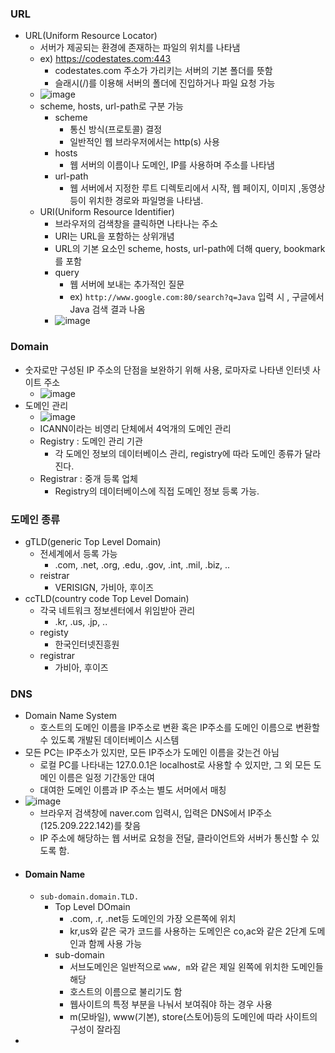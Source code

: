 ### URL
- URL(Uniform Resource Locator)
  - 서버가 제공되는 환경에 존재하는 파일의 위치를 나타냄
  - ex) https://codestates.com:443
    - codestates.com 주소가 가리키는 서버의 기본 폴더를 뜻함
    - 슬래시(/)를 이용해 서버의 폴더에 진입하거나 파일 요청 가능
  - ![image](https://user-images.githubusercontent.com/102513932/193194453-099bee46-8870-426e-a096-15bf96e2a94f.png)
  - scheme, hosts, url-path로 구분 가능
    - scheme
      - 통신 방식(프로토콜) 결정
      - 일반적인 웹 브라우저에서는 http(s) 사용
    - hosts
      - 웹 서버의 이름이나 도메인, IP를 사용하며 주소를 나타냄
    - url-path
      - 웹 서버에서 지정한 루트 디렉토리에서 시작, 웹 페이지, 이미지 ,동영상 등이 위치한 경로와 파일명을 나타냄.
  - URI(Uniform Resource Identifier)
    - 브라우저의 검색창을 클릭하면 나타나는 주소
    - URI는 URL을 포함하는 상위개념
    - URL의 기본 요소인 scheme, hosts, url-path에 더해 query, bookmark를 포함
    - query
      - 웹 서버에 보내는 추가적인 질문
      - ex) ```http://www.google.com:80/search?q=Java``` 입력 시 , 구글에서 Java 검색 결과 나옴
    - ![image](https://user-images.githubusercontent.com/102513932/193195146-52450c21-1975-409b-bd77-9604deec78d2.png)

### Domain
- 숫자로만 구성된 IP 주소의 단점을 보완하기 위해 사용, 로마자로 나타낸 인터넷 사이트 주소
  - ![image](https://user-images.githubusercontent.com/102513932/193195325-6506de43-086b-4269-aa74-2e3eb6b61b2d.png)
- 도메인 관리
  - ![image](https://user-images.githubusercontent.com/102513932/193195599-83e9531b-34ab-45ff-9f26-197e9e4b2c8b.png)
  - ICANN이라는 비영리 단체에서 4억개의 도메인 관리
  - Registry : 도메인 관리 기관
    - 각 도메인 정보의 데이터베이스 관리, registry에 따라 도메인 종류가 달라진다.
  - Registrar : 중개 등록 업체
    - Registry의 데이터베이스에 직접 도메인 정보 등록 가능.

### 도메인 종류
- gTLD(generic Top Level Domain)
  - 전세계에서 등록 가능
    - .com, .net, .org, .edu, .gov, .int, .mil, .biz, ..
  - reistrar
    - VERISIGN, 가비아, 후이즈
- ccTLD(country code Top Level Domain)
  - 각국 네트워크 정보센터에서 위임받아 관리
    - .kr, .us, .jp, ..
  - registy
    - 한국인터넷진흥원
  - registrar
    - 가비아, 후이즈


### DNS
- Domain Name System
  - 호스트의 도메인 이름을 IP주소로 변환 혹은 IP주소를 도메인 이름으로 변환할 수 있도록 개발된 데이터베이스 시스템
- 모든 PC는 IP주소가 있지만, 모든 IP주소가 도메인 이름을 갖는건 아님
  - 로컬 PC를 나타내는 127.0.0.1은 localhost로 사용할 수 있지만, 그 외 모든 도메인 이름은 일정 기간동안 대여
  - 대여한 도메인 이름과 IP 주소는 별도 서머에서 매칭
- ![image](https://user-images.githubusercontent.com/102513932/193202810-06de3ba7-d497-4811-ab74-1676e7eeb75c.png)
  - 브라우저 검색창에 naver.com 입력시, 입력은 DNS에서 IP주소(125.209.222.142)를 찾음
  - IP 주소에 해당하는 웹 서버로 요청을 전달, 클라이언트와 서버가 통신할 수 있도록 함.
- #### Domain Name
  - ```sub-domain.domain.TLD.```
    - Top Level DOmain
      - .com, .r, .net등 도메인의 가장 오른쪽에 위치
      - kr,us와 같은 국가 코드를 사용하는 도메인은 co,ac와 같은 2단계 도메인과 함께 사용 가능
    - sub-domain
      - 서브도메인은 일반적으로 `www, m`와 같은 제일 왼쪽에 위치한 도메인들 해당
      - 호스트의 이름으로 불리기도 함
      - 웹사이트의 특정 부분을 나눠서 보여줘야 하는 경우 사용 
      - m(모바일), www(기본), store(스토어)등의 도메인에 따라 사이트의 구성이 잘라짐
- 
